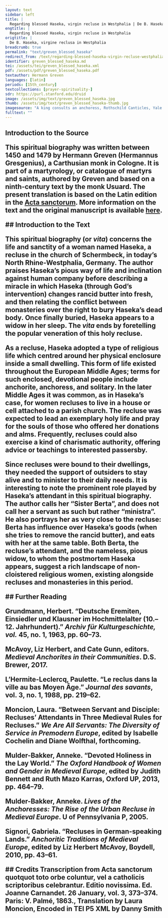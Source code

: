 ```yaml
---
layout: text
sidebar: left
title: |
  Regarding blessed Haseka, virgin recluse in Westphalia | De B. Haseka, virgine reclusa in Westphalia
engtitle: |
  Regarding blessed Haseka, virgin recluse in Westphalia
origtitle: |
  De B. Haseka, virgine reclusa in Westphalia
breadcrumb: true
permalink: "text/greven_blessed_haseka"
redirect_from: /text/regarding-blessed-haseka-virgin-recluse-westphalia
identifier: greven_blessed_haseka.md
tei: /assets/tei/greven_blessed_haseka.xml
pdf: /assets/pdf/greven_blessed_haseka.pdf
textauthor: Hermann Greven
languages: [latin]
periods: [15th_century]
textcollections: [prayer-spirituality-]
sdr: https://purl.stanford.edu/druid 
image: /assets/img/text/greven_blessed_haseka.jpg
thumb: /assets/img/text/greven_blessed_haseka-thumb.jpg
imagesource: "A king consults an anchoress, Rothschild Canticles, Yale Bienecke MS 404 [Public Domain]"
fulltext: ""
---
```

 

## Introduction to the Source <p>This spiritual biography was written between 1450 and 1479 by Hermann Greven (Hermannus Gresgenius), a Carthusian monk in Cologne. It is part of a martyrology, or catalogue of martyrs and saints, authored by Greven and based on a ninth-century text by the monk Usuard. The present translation is based on the Latin edition in the <a href="http://acta.chadwyck.co.uk/">Acta sanctorum</a>. More information on the text and the original manuscript is available <a href="https://www.geschichtsquellen.de/werk/3448">here</a>.</p> ## Introduction to the Text <p>This spiritual biography (or <em>vita</em>) concerns the life and sanctity of a woman named Haseka, a recluse in the church of Schermbeck, in today’s North Rhine-Westphalia, Germany. The author praises Haseka’s pious way of life and inclination against human company before describing a miracle in which Haseka (through God’s intervention) changes rancid butter into fresh, and then relating the conflict between monasteries over the right to bury Haseka’s dead body. Once finally buried, Haseka appears to a widow in her sleep. The <em>vita</em> ends by foretelling the popular veneration of this holy recluse.</p> <p>As a recluse, Haseka adopted a type of religious life which centred around her physical enclosure inside a small dwelling. This form of life existed throughout the European Middle Ages; terms for such enclosed, devotional people include anchorite, anchoress, and solitary. In the later Middle Ages it was common, as in Haseka’s case, for women recluses to live in a house or cell attached to a parish church. The recluse was expected to lead an exemplary holy life and pray for the souls of those who offered her donations and alms. Frequently, recluses could also exercise a kind of charismatic authority, offering advice or teachings to interested passersby.</p> <p>Since recluses were bound to their dwellings, they needed the support of outsiders to stay alive and to minister to their daily needs. It is interesting to note the prominent role played by Haseka’s attendant in this spiritual biography. The author calls her “Sister Berta”, and does not call her a servant as such but rather “ministra”. He also portrays her as very close to the recluse: Berta has influence over Haseka’s goods (when she tries to remove the rancid butter), and eats with her at the same table. Both Berta, the recluse’s attendant, and the nameless, pious widow, to whom the postmortem Haseka appears, suggest a rich landscape of non-cloistered religious women, existing alongside recluses and monasteries in this period.</p> ## Further Reading <p>Grundmann, Herbert. “Deutsche Eremiten, Einsiedler und Klausner im Hochmittelalter (10.–12. Jahrhundert).” <em>Archiv für Kulturgeschichte, vol. </em>45, no. 1, 1963, pp. 60–73.</p> <p>McAvoy, Liz Herbert, and Cate Gunn, editors. <em>Medieval Anchorites in their Communities</em>. D.S. Brewer, 2017.</p> <p>L’Hermite-Leclercq, Paulette. “Le reclus dans la ville au bas Moyen Âge.” <em>Journal des savants</em>, vol. 3, no. 1, 1988, pp. 219–62.</p> <p>Moncion, Laura. “Between Servant and Disciple: Recluses’ Attendants in Three Medieval Rules for Recluses.” <em>We Are All Servants: The Diversity of Service in Premodern Europe</em>, edited by Isabelle Cochelin and Diane Wolfthal, forthcoming.</p> <p>Mulder-Bakker, Anneke. “Devoted Holiness in the Lay World.” <em>The Oxford Handbook of Women and Gender in Medieval Europe</em>, edited by Judith Bennett and Ruth Mazo Karras, Oxford UP, 2013, pp. 464–79.</p> <p>Mulder-Bakker, Anneke. <em>Lives of the Anchoresses: The Rise of the Urban Recluse in Medieval Europe</em>. U of Pennsylvania P, 2005.</p> <p>Signori, Gabriela. “Recluses in German-speaking Lands.” <em>Anchoritic Traditions of Medieval Europe</em>, edited by Liz Herbert McAvoy, Boydell, 2010, pp. 43–61.</p> ## Credits Transcription from Acta sanctorum quotquot toto orbe coluntur, vel a catholicis scriptoribus celebrantur. Editio novissima. Ed. Joanne Carnandet. 26 January, vol. 3, 373–374. Paris: V. Palmé, 1863., Translation by Laura Moncion, Encoded in TEI P5 XML by Danny Smith

